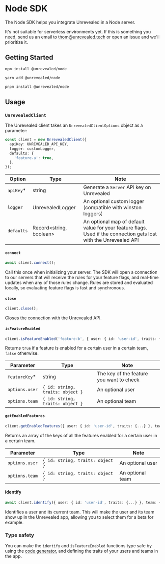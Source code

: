 # Node SDK

The Node SDK helps you integrate Unrevealed in a Node server.

It's not suitable for serverless environments yet. If this is something you need, send us an email to thom@unrevealed.tech or open an issue and we'll prioritize it.

## Getting Started

```bash
npm install @unrevealed/node
```

```bash
yarn add @unrevealed/node
```

```bash
pnpm install @unrevealed/node
```

## Usage

### `UnrevealedClient`

The Unrevealed client takes an `UnrevealedClientOptions` object as a parameter:

```ts
const client = new UnrevealedClient({
  apiKey: UNREVEALED_API_KEY,
  logger: customLogger,
  defaults: {
    'feature-a': true,
  },
});
```

| Option     | Type                    | Note                                                                                                              |
| ---------- | ----------------------- | ----------------------------------------------------------------------------------------------------------------- |
| `apiKey`\* | string                  | Generate a `Server` API key on Unrevealed                                                                         |
| `logger`   | UnrevealedLogger        | An optional custom logger (compatible with winston loggers)                                                       |
| `defaults` | Record<string, boolean> | An optional map of default value for your feature flags. Used if the connection gets lost with the Unrevealed API |

#### `connect`

```ts
await client.connect();
```

Call this once when initializing your server. The SDK will open a connection to our servers that will receive the rules for your feature flags, and real-time updates when any of those rules change. Rules are stored and evaluated locally, so evaluating feature flags is fast and synchronous.

#### `close`

```ts
client.close();
```

Closes the connection with the Unrevealed API.

#### `isFeatureEnabled`

```ts
client.isFeatureEnabled('feature-b', { user: { id: 'user-id', traits: {...} }, team: { id: 'team-id', traits: {...} } });
```

Returns `true` if a feature is enabled for a certain user in a certain team, `false` otherwise.

| Parameter      | Type                             | Note                                     |
| -------------- | -------------------------------- | ---------------------------------------- |
| `featureKey`\* | string                           | The key of the feature you want to check |
| `options.user` | `{ id: string, traits: object }` | An optional user                         |
| `options.team` | `{ id: string, traits: object }` | An optional team                         |

#### `getEnabledFeatures`

```ts
client.getEnabledFeatures({ user: { id: 'user-id', traits: {...} }, team: { id: 'team-id', traits: {...} } });
```

Returns an array of the keys of all the features enabled for a certain user in a certain team.

| Parameter      | Type                             | Note             |
| -------------- | -------------------------------- | ---------------- |
| `options.user` | `{ id: string, traits: object }` | An optional user |
| `options.team` | `{ id: string, traits: object }` | An optional team |

#### identify

```ts
await client.identify({ user: { id: 'user-id', traits: {...} }, team: { id: 'team-id', traits: {...} } });
```

Identifies a user and its current team. This will make the user and its team show up in the Unrevealed app, allowing you to select them for a beta for example.

### Type safety

You can make the `identify` and `isFeatureEnabled` functions type safe by using the [code generator](/packages/cli), and defining the traits of your users and teams in the app.

